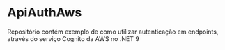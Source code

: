 # ApiAuthAws

Repositório contém exemplo de como utilizar autenticação em endpoints, através do serviço Cognito da AWS no .NET 9

